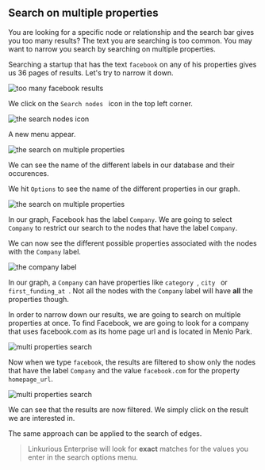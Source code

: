 ## Search on multiple properties

You are looking for a specific node or relationship and the search bar gives you too many results? The text you are searching is too common. You may want to narrow you search by searching on multiple properties.

Searching a startup that has the text ```facebook``` on any of his properties gives us 36 pages of results. Let's try to narrow it down.

![too many facebook results](https://dl.dropboxusercontent.com/s/yrdvvjir99q0910/68.png?dl=0)

We click on the  ```Search nodes ``` icon in the top left corner.

![the search nodes icon](https://dl.dropboxusercontent.com/s/dy6dt3qrx1v32uu/69.png?dl=0)

A new menu appear.

![the search on multiple properties](https://dl.dropboxusercontent.com/s/xrcml53id4gx3xu/70.png?dl=0)

We can see the name of the different labels in our database and their occurences.

We hit ```Options``` to see the name of the different properties in our graph.

![the search on multiple properties](https://dl.dropboxusercontent.com/s/bog5w0tdm64ukic/71.png?dl=0)

In our graph, Facebook has the label ```Company```. We are going to select ```Company``` to restrict our search to the nodes that have the label ```Company```.

We can now see the different possible properties associated with the nodes with the ```Company``` label.

![the company label](https://dl.dropboxusercontent.com/s/wtkhoy7drk1y7ri/72.png?dl=0)

In our graph, a ```Company``` can have properties like  ```category ```,  ```city ``` or  ```first_funding_at ```. Not all the nodes with the ```Company``` label will have **all** the properties though.

In order to narrow down our results, we are going to search on multiple properties at once. To find Facebook, we are going to look for a company that uses facebook.com as its home page url and is located in Menlo Park.

![multi properties search](https://dl.dropboxusercontent.com/s/ypa7vhlid87sblf/73.png?dl=0)

Now when we type ``facebook``, the results are filtered to show only the nodes that have the label ```Company``` and the value ``facebook.com`` for the property ```homepage_url```.

![multi properties search](https://dl.dropboxusercontent.com/s/oc1zcemb7le2753/74.png?dl=0)

We can see that the results are now filtered. We simply click on the result we are interested in.

The same approach can be applied to the search of edges.

> Linkurious Enterprise will look for **exact** matches for the values you enter in the search options menu.
